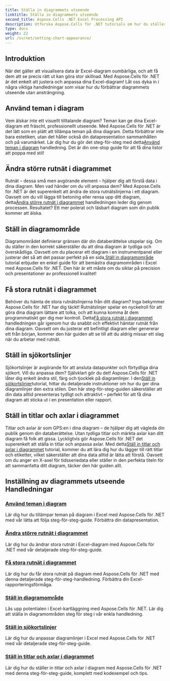 ```yaml
---
title: Ställa in diagrammets utseende
linktitle: Ställa in diagrammets utseende
second_title: Aspose.Cells .NET Excel Processing API
description: Utforska Aspose.Cells för .NET tutorials om hur du ställer in diagrammets utseende. Lär dig att tillämpa teman, ändra rutnät, ange diagramområden, titlar, axlar och mer med enkla guider.
type: docs
weight: 22
url: /sv/net/setting-chart-appearance/
---
```

## Introduktion

När det gäller att visualisera data är Excel-diagram oumbärliga, och att få dem att se precis rätt ut kan göra stor skillnad. Med Aspose.Cells för .NET är det enkelt att justera och anpassa dina Excel-diagram! Låt oss dyka in i några viktiga handledningar som visar hur du förbättrar diagrammets utseende utan ansträngning.

## Använd teman i diagram
 Vem älskar inte ett visuellt tilltalande diagram? Teman kan ge dina Excel-diagram ett fräscht, professionellt utseende. Med Aspose.Cells för .NET är det lätt som en plätt att tillämpa teman på dina diagram. Detta förbättrar inte bara estetiken, utan det håller också din datapresentation sammanhållen och på varumärket. Lär dig hur du gör det steg-för-steg med detta[Använd teman i diagram](./apply-themes-in-chart/) handledning. Det är din one-stop guide för att få dina listor att poppa med stil!

## Ändra större rutnät i diagrammet
Rutnät – dessa små men avgörande element – hjälper dig att förstå data i dina diagram. Men vad händer om du vill anpassa dem? Med Aspose.Cells för .NET är det superenkelt att ändra de stora rutnätslinjerna i ett diagram. Oavsett om du vill lägga till betoning eller rensa upp ditt diagram, detta[Ändra större rutnät i diagrammet](./change-major-gridlines-in-chart/) handledningen leder dig genom processen. Resultatet? Ett mer polerat och läsbart diagram som din publik kommer att älska.

## Ställ in diagramområde
 Diagramområdet definierar gränsen där din databerättelse utspelar sig. Om du ställer in den korrekt säkerställer du att dina diagram är tydliga och överskådliga. Oavsett om du placerar ett diagram i en instrumentpanel eller justerar det så att det passar perfekt på en sida,[Ställ in diagramområde](./set-chart-area/) tutorial erbjuder en enkel guide för att bemästra diagramområden i Excel med Aspose.Cells för .NET. Den här är ett måste om du siktar på precision och presentationer av professionell kvalitet!

## Få stora rutnät i diagrammet
Behöver du hämta de stora rutnätslinjerna från ditt diagram? Inga bekymmer Aspose.Cells för .NET har dig täckt! Rutnätslinjer spelar en nyckelroll för att göra dina diagram lättare att tolka, och att kunna komma åt dem programmatiskt ger dig mer kontroll. Detta[Få stora rutnät i diagrammet](./get-major-gridlines-of-chart/) handledningen går igenom hur du snabbt och effektivt hämtar rutnät från dina diagram. Oavsett om du justerar ett befintligt diagram eller genererar ett från början, kommer den här guiden att se till att du aldrig missar ett slag när du arbetar med rutnät.

## Ställ in sjökortslinjer
 Sjökortslinjer är avgörande för att ansluta datapunkter och förtydliga dina sjökort. Vill du anpassa dem? Självklart gör du det! Aspose.Cells för .NET låter dig enkelt ändra stil, färg och tjocklek på diagramlinjer. I den[Ställ in sjökortslinjer](./set-chart-lines/)tutorial, hittar du detaljerade instruktioner om hur du ger dina diagramlinjer den extra stilen. Den här steg-för-steg-guiden säkerställer att din data alltid presenteras tydligt och attraktivt – perfekt för att få dina diagram att sticka ut i en presentation eller rapport.

## Ställ in titlar och axlar i diagrammet
 Titlar och axlar är som GPS:en i dina diagram – de hjälper dig att vägleda din publik genom din databerättelse. Utan tydliga titlar och märkta axlar kan ditt diagram få folk att gissa. Lyckligtvis gör Aspose.Cells för .NET det superenkelt att ställa in titlar och anpassa axlar. Med detta[Ställ in titlar och axlar i diagrammet](./set-titles-and-axes-in-chart/) tutorial, kommer du att lära dig hur du lägger till rätt titlar och etiketter, vilket säkerställer att dina data alltid är lätta att förstå. Oavsett om du anger en X-axel för tidsseriedata eller ställer in den perfekta titeln för att sammanfatta ditt diagram, täcker den här guiden allt.

## Inställning av diagrammets utseende Handledningar
### [Använd teman i diagram](./apply-themes-in-chart/)
Lär dig hur du tillämpar teman på diagram i Excel med Aspose.Cells för .NET med vår lätta att följa steg-för-steg-guide. Förbättra din datapresentation.
### [Ändra större rutnät i diagrammet](./change-major-gridlines-in-chart/)
Lär dig hur du ändrar stora rutnät i Excel-diagram med Aspose.Cells för .NET med vår detaljerade steg-för-steg-guide.
### [Få stora rutnät i diagrammet](./get-major-gridlines-of-chart/)
Lär dig hur du får stora rutnät på diagram med Aspose.Cells för .NET med denna detaljerade steg-för-steg-handledning. Förbättra din Excel-rapporteringsförmåga.
### [Ställ in diagramområde](./set-chart-area/)
Lås upp potentialen i Excel-kartläggning med Aspose.Cells för .NET. Lär dig att ställa in diagramområden steg för steg i vår enkla handledning.
### [Ställ in sjökortslinjer](./set-chart-lines/)
Lär dig hur du anpassar diagramlinjer i Excel med Aspose.Cells för .NET med vår detaljerade steg-för-steg-guide.
### [Ställ in titlar och axlar i diagrammet](./set-titles-and-axes-in-chart/)
Lär dig hur du ställer in titlar och axlar i diagram med Aspose.Cells för .NET med denna steg-för-steg-guide, komplett med kodexempel och tips.